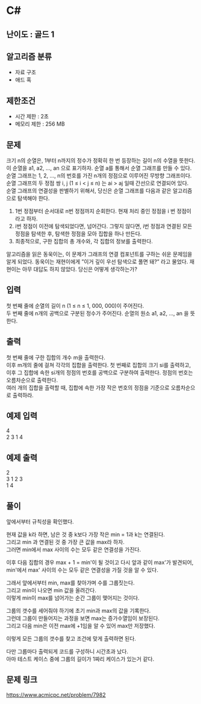 # C#

## 난이도 : 골드 1

## 알고리즘 분류
  - 자료 구조
  - 애드 혹

## 제한조건
  - 시간 제한 : 2초
  - 메모리 제한 : 256 MB

## 문제
크기 n의 순열은, 1부터 n까지의 정수가 정확히 한 번 등장하는 길이 n의 수열을 뜻한다. 이 순열을 a1, a2, ..., an 으로 표기하자. 순열 a를 통해서 순열 그래프를 만들 수 있다. 순열 그래프는 1, 2, ..., n의 번호를 가진 n개의 정점으로 이루어진 무방향 그래프이다. 순열 그래프의 두 정점 쌍 i, j (1 ≤ i < j ≤ n) 는 ai > aj 일때 간선으로 연결되어 있다.<br/>
순열 그래프의 연결성을 판별하기 위해서, 당신은 순열 그래프를 다음과 같은 알고리즘으로 탐색해야 한다.<br/>

  1. 1번 정점부터 순서대로 n번 정점까지 순회한다. 현재 처리 중인 정점을 i 번 정점이라고 하자.
  2. i번 정점이 이전에 탐색되었다면, 넘어간다. 그렇지 않다면, i번 정점과 연결된 모든 정점을 탐색한 후, 탐색한 정점을 모아 집합을 하나 만든다.
  3. 최종적으로, 구한 집합의 총 개수와, 각 집합의 정보를 출력한다.

알고리즘을 읽은 동욱이는, 이 문제가 그래프의 연결 컴포넌트를 구하는 쉬운 문제임을 알게 되었다. 동욱이는 재현이에게 ”이거 깊이 우선 탐색으로 풀면 돼?” 라고 물었다. 재현이는 아무 대답도 하지 않았다. 당신은 어떻게 생각하는가?<br/>


## 입력
첫 번째 줄에 순열의 길이 n (1 ≤ n ≤ 1, 000, 000)이 주어진다.<br/>
두 번째 줄에 n개의 공백으로 구분된 정수가 주어진다. 순열의 원소 a1, a2, ..., an 을 뜻한다.<br/>


## 출력
첫 번째 줄에 구한 집합의 개수 m을 출력한다.<br/>
이후 m개의 줄에 걸쳐 각각의 집합을 출력한다. 첫 번째로 집합의 크기 si를 출력하고, 이후 그 집합에 속한 si개의 정점의 번호를 공백으로 구분하여 출력한다. 정점의 번호는 오름차순으로 출력한다.<br/>
여러 개의 집합을 출력할 때, 집합에 속한 가장 작은 번호의 정점을 기준으로 오름차순으로 출력하라.<br/>


## 예제 입력
4<br/>
2 3 1 4<br/>


## 예제 출력
2<br/>
3 1 2 3<br/>
1 4<br/>


## 풀이
앞에서부터 규칙성을 확인했다.<br/>


현재 값을 k라 하면, 남은 것 중 k보다 가장 작은 min = 1과 k는 연결된다.<br/>
그리고 min 과 연결된 것 중 가장 큰 값을 max라 하자.<br/>
그러면 min에서 max 사이의 수는 모두 같은 연결성을 가진다.<br/>


이후 다음 집합의 경우 max + 1 = min'이 될 것이고 다시 앞과 같이 max'가 발견되어,<br/>
min'에서 max' 사이의 수는 모두 같은 연결성을 가질 것을 알 수 있다.<br/>


그래서 앞에서부터 min, max를 찾아가며 수를 그룹짓는다.<br/>
그리고 min이 나오면 min 값을 올려간다.<br/>
이렇게 min이 max를 넘어가는 순간 그룹이 맺어지는 것이다.<br/>


그룹의 갯수를 세어줘야 하기에 초기 min과 max의 값을 기록한다.<br/>
그런데 그룹이 만들어지는 과정을 보면 max는 증가수열임이 보장된다.<br/>
그리고 다음 min은 이전 max에 +1임을 알 수 있어 max만 저장했다.<br/>


이렇게 모든 그룹의 갯수를 찾고 조건에 맞게 출력하면 된다.<br/>


다만 그룹마다 출력되게 코드를 구성하니 시간초과 났다.<br/>
아마 테스트 케이스 중에 그룹의 길이가 1짜리 케이스가 있는거 같다.<br/>


## 문제 링크
https://www.acmicpc.net/problem/7982